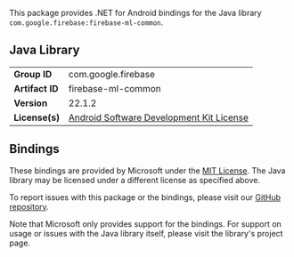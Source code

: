 This package provides .NET for Android bindings for the Java library `com.google.firebase:firebase-ml-common`.

## Java Library

| | |
|-|-|
| **Group ID** | com.google.firebase |
| **Artifact ID** | firebase-ml-common |
| **Version** | 22.1.2 |
| **License(s)** | [Android Software Development Kit License](https://developer.android.com/studio/terms.html) |

## Bindings

These bindings are provided by Microsoft under the [MIT License](https://opensource.org/licenses/MIT). The Java
library may be licensed under a different license as specified above.

To report issues with this package or the bindings, please visit our [GitHub repository](https://aka.ms/android-libraries).

Note that Microsoft only provides support for the bindings. For support on
usage or issues with the Java library itself, please visit the library's project page.
